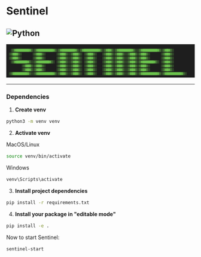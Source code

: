 # Sentinel
![Python](https://img.shields.io/badge/Python-3776AB?style=flat&logo=python&logoColor=white)
---

![logo](./assets/logo.jpeg)

---

### Dependencies

1. **Create venv**
```zsh
python3 -m venv venv
```

2. **Activate venv**

MacOS/Linux
```zsh
source venv/bin/activate
```
Windows
```zsh
venv\Scripts\activate
```

3. **Install project dependencies**
```zsh
pip install -r requirements.txt
```

4. **Install your package in "editable mode"**
```zsh
pip install -e .
```


Now to start Sentinel:
```
sentinel-start
```